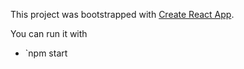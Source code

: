 This project was bootstrapped with [Create React App](https://github.com/facebookincubator/create-react-app).

You can run it with
* `npm start
